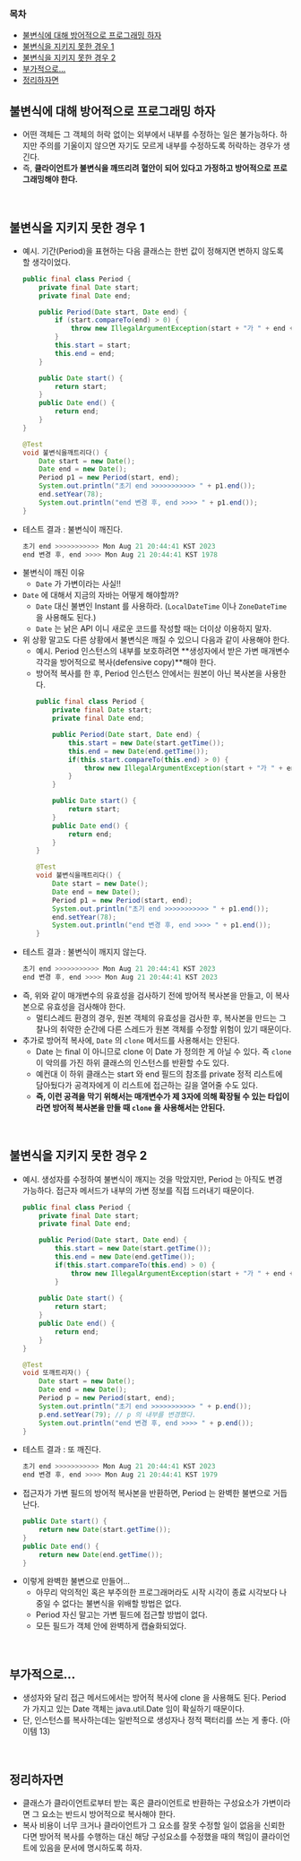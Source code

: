### 목차
- [불변식에 대해 방어적으로 프로그래밍 하자](#불변식에-대해-방어적으로-프로그래밍-하자)
- [불변식을 지키지 못한 경우 1](#불변식을-지키지-못한-경우-1)
- [불변식을 지키지 못한 경우 2](#불변식을-지키지-못한-경우-2)
- [부가적으로...](#부가적으로)
- [정리하자면](#정리하자면)

## 불변식에 대해 방어적으로 프로그래밍 하자
- 어떤 객체든 그 객체의 허락 없이는 외부에서 내부를 수정하는 일은 불가능하다. 하지만 주의를 기울이지 않으면 자기도 모르게 내부를 수정하도록 허락하는 경우가 생긴다.
- 즉, **클라이언트가 불변식을 깨뜨리려 혈안이 되어 있다고 가정하고 방어적으로 프로그래밍해야 한다.**

<br>

## 불변식을 지키지 못한 경우 1
- 예시. 기간(Period)을 표현하는 다음 클래스는 한번 값이 정해지면 변하지 않도록 할 생각이었다.
    ```java
    public final class Period {
        private final Date start;
        private final Date end;
    
        public Period(Date start, Date end) {
            if (start.compareTo(end) > 0) {
                throw new IllegalArgumentException(start + "가 " + end + "보다 늦다.");
            }
            this.start = start;
            this.end = end;
        }
    
        public Date start() {
            return start;
        }
        public Date end() {
            return end;
        }
    }
    
    @Test
    void 불변식을깨트리다() {
        Date start = new Date();
        Date end = new Date();
        Period p1 = new Period(start, end);
        System.out.println("초기 end >>>>>>>>>>> " + p1.end());
        end.setYear(78);
        System.out.println("end 변경 후, end >>>> " + p1.end());
    }
    ```
- 테스트 결과 : 불변식이 깨진다.
    ```java
    초기 end >>>>>>>>>>> Mon Aug 21 20:44:41 KST 2023
    end 변경 후, end >>>> Mon Aug 21 20:44:41 KST 1978
    ```
- 불변식이 깨진 이유
  - `Date` 가 가변이라는 사실!!
- `Date` 에 대해서 지금의 자바는 어떻게 해야할까?
  - `Date` 대신 불변인 Instant 를 사용하라. (`LocalDateTime` 이나 `ZoneDateTime` 을 사용해도 된다.)
  - `Date` 는 낡은 API 이니 새로운 코드를 작성할 때는 더이상 이용하지 말자.
- 위 상황 말고도 다른 상황에서 불변식은 깨질 수 있으니 다음과 같이 사용해야 한다. 
  - 예시. Period 인스턴스의 내부를 보호하려면 **생성자에서 받은 가변 매개변수 각각을 방어적으로 복사(defensive copy)**해야 한다.
  - 방어적 복사를 한 후, Period 인스턴스 안에서는 원본이 아닌 복사본을 사용한다.
    ```java
    public final class Period {
        private final Date start;
        private final Date end;

        public Period(Date start, Date end) {
            this.start = new Date(start.getTime());
            this.end = new Date(end.getTime());
            if(this.start.compareTo(this.end) > 0) {
                throw new IllegalArgumentException(start + "가 " + end + "보다 늦다.");
            }
        }

        public Date start() {
            return start;
        }
        public Date end() {
            return end;
        }
    }

    @Test
    void 불변식을깨트리다() {
        Date start = new Date();
        Date end = new Date();
        Period p1 = new Period(start, end);
        System.out.println("초기 end >>>>>>>>>>> " + p1.end());
        end.setYear(78);
        System.out.println("end 변경 후, end >>>> " + p1.end());
    }
    ```
- 테스트 결과 : 불변식이 깨지지 않는다.
    ```java
    초기 end >>>>>>>>>>> Mon Aug 21 20:44:41 KST 2023
    end 변경 후, end >>>> Mon Aug 21 20:44:41 KST 2023
    ```
- 즉, 위와 같이 매개변수의 유효성을 검사하기 전에 방어적 복사본을 만들고, 이 복사본으로 유효성을 검사해야 한다.
  - 멀티스레드 환경의 경우, 원본 객체의 유효성을 검사한 후, 복사본을 만드는 그 찰나의 취약한 순간에 다른 스레드가 원본 객체를 수정할 위험이 있기 때문이다.
- 추가로 방어적 복사에, `Date` 의 `clone` 메서드를 사용해서는 안된다.
  - Date 는 final 이 아니므로 clone 이 Date 가 정의한 게 아닐 수 있다. 즉 `clone` 이 악의를 가진 하위 클래스의 인스턴스를 반환할 수도 있다.
  - 예컨대 이 하위 클래스는 start 와 end 필드의 참조를 private 정적 리스트에 담아뒀다가 공격자에게 이 리스트에 접근하는 길을 열어줄 수도 있다.
  - **즉, 이런 공격을 막기 위해서는 매개변수가 제 3자에 의해 확장될 수 있는 타입이라면 방어적 복사본을 만들 때 `clone` 을 사용해서는 안된다.**

<br>

## 불변식을 지키지 못한 경우 2
- 예시. 생성자를 수정하여 불변식이 깨지는 것을 막았지만, Period 는 아직도 변경 가능하다. 접근자 메서드가 내부의 가변 정보를 직접 드러내기 때문이다.
  ```java
  public final class Period {
      private final Date start;
      private final Date end;

      public Period(Date start, Date end) {
          this.start = new Date(start.getTime());
          this.end = new Date(end.getTime());
          if(this.start.compareTo(this.end) > 0) {
              throw new IllegalArgumentException(start + "가 " + end + "보다 늦다.");
          }
          
      public Date start() {
          return start;
      }
      public Date end() {
          return end;
      }
  }
  
  @Test
  void 또깨트리자() {
      Date start = new Date();
      Date end = new Date();
      Period p = new Period(start, end);
      System.out.println("초기 end >>>>>>>>>>> " + p.end());
      p.end.setYear(79); // p 의 내부를 변경했다.
      System.out.println("end 변경 후, end >>>> " + p.end());
  }
  ```
- 테스트 결과 : 또 깨진다.
  ```java
  초기 end >>>>>>>>>>> Mon Aug 21 20:44:41 KST 2023
  end 변경 후, end >>>> Mon Aug 21 20:44:41 KST 1979
  ```
- 접근자가 가변 필드의 방어적 복사본을 반환하면, Period 는 완벽한 불변으로 거듭난다.
  ```java
  public Date start() {
      return new Date(start.getTime());
  }
  public Date end() {
      return new Date(end.getTime());
  }
  ```
- 이렇게 완벽한 불변으로 만들어...
  - 아무리 악의적인 혹은 부주의한 프로그래머라도 시작 시각이 종료 시각보다 나중일 수 없다는 불변식을 위배할 방법은 없다.
  - Period 자신 말고는 가변 필드에 접근할 방법이 없다.
  - 모든 필드가 객체 안에 완벽하게 캡슐화되었다.

<br>

## 부가적으로...
- 생성자와 달리 접근 메서드에서는 방어적 복사에 clone 을 사용해도 된다. Period 가 가지고 있는 Date 객체는 java.util.Date 임이 확실하기 때문이다.
- 단, 인스턴스를 복사하는데는 일반적으로 생성자나 정적 팩터리를 쓰는 게 좋다. (아이템 13)

<br>

## 정리하자면
- 클래스가 클라이언트로부터 받는 혹은 클라이언트로 반환하는 구성요소가 가변이라면 그 요소는 반드시 방어적으로 복사해야 한다.
- 복사 비용이 너무 크거나 클라이언트가 그 요소를 잘못 수정할 일이 없음을 신뢰한다면 방어적 복사를 수행하는 대신 해당 구성요소를 수정했을 때의 책임이 클라이언트에 있음을 문서에 명시하도록 하자.